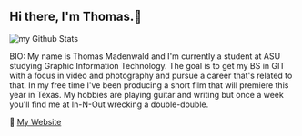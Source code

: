 ## Hi there, I'm Thomas.👋
<img align="center" src="https://github-readme-stats.vercel.app/api?username=tmadenwa&include_all_commits=true&count_private=true&show_icons=true&line_height=20&title_color=2B5BBD&icon_color=1124BB&text_color=A1A1A1&bg_color=0,000000,130F40" alt="my Github Stats"/>

BIO: My name is Thomas Madenwald and I'm currently a student at ASU studying Graphic Information Technology. The goal is to get my BS in GIT with a focus in video and photography and pursue a career that's related to that. In my free time I've been producing a short film that will premiere this year in Texas. My hobbies are playing guitar and writing but once a week you'll find me at In-N-Out wrecking a double-double.

:camera_flash: [My Website](https://www.tlmadenwald.com/)
